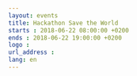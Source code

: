 ```yaml
---
layout: events
title: Hackathon Save the World
starts : 2018-06-22 08:00:00 +0200
ends : 2018-06-22 19:00:00 +0200
logo :
url_address :
lang: en
---
```


